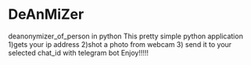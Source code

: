 # DeAnMiZer
deanonymizer_of_person in python 
This pretty simple python application 
1)gets your ip address 
2)shot a photo from webcam 
3) send it to your selected chat_id with telegram bot
Enjoy!!!!!
